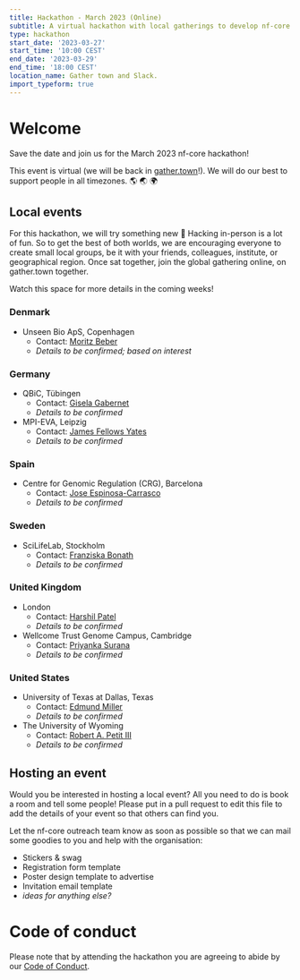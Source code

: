 ```yaml
---
title: Hackathon - March 2023 (Online)
subtitle: A virtual hackathon with local gatherings to develop nf-core together
type: hackathon
start_date: '2023-03-27'
start_time: '10:00 CEST'
end_date: '2023-03-29'
end_time: '18:00 CEST'
location_name: Gather town and Slack.
import_typeform: true
---
```


# Welcome

Save the date and join us for the March 2023 nf-core hackathon!

This event is virtual (we will be back in [gather.town](https://gather.town/)!).
We will do our best to support people in all timezones. :earth_americas: :earth_asia: :earth_africa:

## Local events

For this hackathon, we will try something new 🚀
Hacking in-person is a lot of fun. So to get the best of both worlds, we are encouraging everyone to create small local groups, be it with your friends, colleagues, institute, or geographical region.
Once sat together, join the global gathering online, on gather.town together.

Watch this space for more details in the coming weeks!

### Denmark

- Unseen Bio ApS, Copenhagen
  - Contact: [<i class="fab fa-slack"></i> Moritz Beber](https://nfcore.slack.com/team/U015PB15C5U)
  - _Details to be confirmed; based on interest_

### Germany

- QBiC, Tübingen
  - Contact: [<i class="fab fa-slack"></i> Gisela Gabernet](https://nfcore.slack.com/team/UG3J99VUK)
  - _Details to be confirmed_
- MPI-EVA, Leipzig
  - Contact: [<i class="fab fa-slack"></i> James Fellows Yates](https://nfcore.slack.com/team/UEM37TBAR)
  - _Details to be confirmed_

### Spain

- Centre for Genomic Regulation (CRG), Barcelona
  - Contact: [<i class="fab fa-slack"></i> Jose Espinosa-Carrasco](https://nfcore.slack.com/team/UT94DM516)
  - _Details to be confirmed_

### Sweden

- SciLifeLab, Stockholm
  - Contact: [<i class="fab fa-slack"></i> Franziska Bonath](https://nfcore.slack.com/team/UGP9YUCKD)
  - _Details to be confirmed_

### United Kingdom

- London
  - Contact: [<i class="fab fa-slack"></i> Harshil Patel](https://nfcore.slack.com/team/UEB97FBN3)
  - _Details to be confirmed_
- Wellcome Trust Genome Campus, Cambridge
  - Contact: [<i class="fab fa-slack"></i> Priyanka Surana](https://nfcore.slack.com/team/U02JA08N0BC)
  - _Details to be confirmed_

### United States

- University of Texas at Dallas, Texas
  - Contact: [<i class="fab fa-slack"></i> Edmund Miller](https://nfcore.slack.com/team/UV41DBFAT)
  - _Details to be confirmed_
- The University of Wyoming
  - Contact: [<i class="fab fa-slack"></i> Robert A. Petit III](https://nfcore.slack.com/team/U01PGBF4P0R)
  - _Details to be confirmed_

## Hosting an event

Would you be interested in hosting a local event? All you need to do is book a room and tell some people!
Please put in a pull request to edit this file to add the details of your event so that others can find you.

Let the nf-core outreach team know as soon as possible so that we can mail some goodies to you and help with the organisation:

- Stickers & swag
- Registration form template
- Poster design template to advertise
- Invitation email template
- _ideas for anything else?_

<!--

# Registration

Registration is now OPEN! Please sign up [here](https://scilifelab.typeform.com/march-2022) or in the widget below.

> ~~Registration deadline for swag (🕺) is  Feburary 20th~~, the swag deadline has now passed. However the registration form for attending remains open until the event itself.

<div data-tf-widget="lZIzguMP" style="width:100%;height:700px;color:#FFFFFF;"></div>

Please check back here for more details about the event and keep an eye out on twitter and on Slack,
but in the mean time - book the dates in your calendar!

-->

# Code of conduct

Please note that by attending the hackathon you are agreeing to abide by our [Code of Conduct](https://nf-co.re/code_of_conduct).
